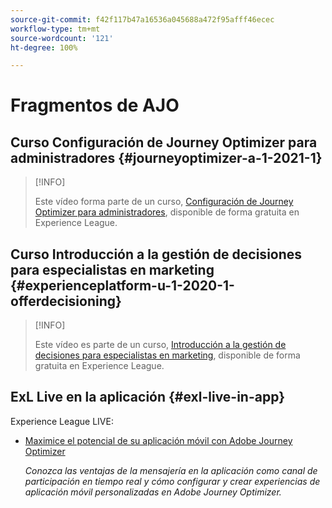 ```yaml
---
source-git-commit: f42f117b47a16536a045688a472f95afff46ecec
workflow-type: tm+mt
source-wordcount: '121'
ht-degree: 100%

---
```

# Fragmentos de AJO

## Curso Configuración de Journey Optimizer para administradores {#journeyoptimizer-a-1-2021-1}

>[!INFO]
>
> Este vídeo forma parte de un curso, [Configuración de Journey Optimizer para administradores](https://experienceleague.adobe.com/docs/courses/using/journeyoptimizer-a-1-2021-1.html?lang=es), disponible de forma gratuita en Experience League.

## Curso Introducción a la gestión de decisiones para especialistas en marketing {#experienceplatform-u-1-2020-1-offerdecisioning}

>[!INFO]
>
> Este vídeo es parte de un curso, [Introducción a la gestión de decisiones para especialistas en marketing](https://experienceleague.adobe.com/docs/courses/using/experienceplatform-u-1-2020-1-offerdecisioning.html?lang=es), disponible de forma gratuita en Experience League.

## ExL Live en la aplicación {#exl-live-in-app}

Experience League LIVE:

* [Maximice el potencial de su aplicación móvil con Adobe Journey Optimizer](https://experienceleague.adobe.com/docs/events/experience-league-live-recordings/episodes/exl-live-episode-5-24-23.html?lang=es)

  *Conozca las ventajas de la mensajería en la aplicación como canal de participación en tiempo real y cómo configurar y crear experiencias de aplicación móvil personalizadas en Adobe Journey Optimizer.*

